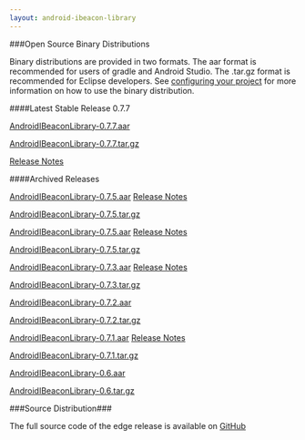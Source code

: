 ```yaml
---
layout: android-ibeacon-library
---
```



###Open Source Binary Distributions

Binary distributions are provided in two formats.  The aar format is recommended for users of gradle and Android Studio.  The .tar.gz format is recommended for Eclipse developers.
See [configuring your project]() for more information on how to use the binary distribution.


####Latest Stable Release 0.7.7


<i class="fa fa-cloud-download" style="color: #3abeee;"></i>  [AndroidIBeaconLibrary-0.7.7.aar](https://s3.amazonaws.com/android-ibeacon-library.radiusnetworks.com/AndroidIBeaconLibrary-0.7.7.aar)

<i class="fa fa-cloud-download" style="color: #3abeee;"></i>  [AndroidIBeaconLibrary-0.7.7.tar.gz](https://s3.amazonaws.com/android-ibeacon-library.radiusnetworks.com/AndroidIBeaconLibrary-0.7.7.tar.gz)

[Release Notes](releasenotes_0_7_6.html)

<style>
  .close {
    margin-top: 0px;
    margin-bottom: 0px;
  }
</style>



####Archived Releases

<i class="fa fa-cloud-download" style="color: #3abeee;"></i>  [AndroidIBeaconLibrary-0.7.5.aar](https://s3.amazonaws.com/android-ibeacon-library.radiusnetworks.com/AndroidIBeaconLibrary-0.7.6.aar) [Release Notes](releasenotes_0_7_6.html)

<i class="fa fa-cloud-download" style="color: #3abeee;"></i>  [AndroidIBeaconLibrary-0.7.5.tar.gz](https://s3.amazonaws.com/android-ibeacon-library.radiusnetworks.com/AndroidIBeaconLibrary-0.7.6.tar.gz)

<i class="fa fa-cloud-download" style="color: #3abeee;"></i>  [AndroidIBeaconLibrary-0.7.5.aar](https://s3.amazonaws.com/android-ibeacon-library.radiusnetworks.com/AndroidIBeaconLibrary-0.7.5.aar) [Release Notes](releasenotes_0_7_6.html)

<i class="fa fa-cloud-download" style="color: #3abeee;"></i>  [AndroidIBeaconLibrary-0.7.5.tar.gz](https://s3.amazonaws.com/android-ibeacon-library.radiusnetworks.com/AndroidIBeaconLibrary-0.7.5.tar.gz)


<i class="fa fa-cloud-download" style="color: #3abeee;"></i>  [AndroidIBeaconLibrary-0.7.3.aar](https://s3.amazonaws.com/android-ibeacon-library.radiusnetworks.com/AndroidIBeaconLibrary-0.7.3.aar) [Release Notes](releasenotes_0_7_3.html)

<i class="fa fa-cloud-download" style="color: #3abeee;"></i>  [AndroidIBeaconLibrary-0.7.3.tar.gz](https://s3.amazonaws.com/android-ibeacon-library.radiusnetworks.com/AndroidIBeaconLibrary-0.7.3.tar.gz)

<i class="fa fa-cloud-download" style="color: #3abeee;"></i>  [AndroidIBeaconLibrary-0.7.2.aar](https://s3.amazonaws.com/android-ibeacon-library.radiusnetworks.com/AndroidIBeaconLibrary-0.7.2.aar)

<i class="fa fa-cloud-download" style="color: #3abeee;"></i>  [AndroidIBeaconLibrary-0.7.2.tar.gz](https://s3.amazonaws.com/android-ibeacon-library.radiusnetworks.com/AndroidIBeaconLibrary-0.7.2.tar.gz)


<i class="fa fa-cloud-download" style="color: #3abeee;"></i>  [AndroidIBeaconLibrary-0.7.1.aar](https://s3.amazonaws.com/android-ibeacon-library.radiusnetworks.com/AndroidIBeaconLibrary-0.7.1.aar) [Release Notes](releasenotes_0_7_1.html)

<i class="fa fa-cloud-download" style="color: #3abeee;"></i>  [AndroidIBeaconLibrary-0.7.1.tar.gz](https://s3.amazonaws.com/android-ibeacon-library.radiusnetworks.com/AndroidIBeaconLibrary-0.7.1.tar.gz)


<i class="fa fa-cloud-download" style="color: #3abeee;"></i>  [AndroidIBeaconLibrary-0.6.aar](https://s3.amazonaws.com/android-ibeacon-library.radiusnetworks.com/AndroidIBeaconLibrary-0.6.aar)

<i class="fa fa-cloud-download" style="color: #3abeee;"></i>  [AndroidIBeaconLibrary-0.6.tar.gz](https://s3.amazonaws.com/android-ibeacon-library.radiusnetworks.com/AndroidIBeaconLibrary-0.6.tar.gz)

###Source Distribution###

The full source code of the edge release is available on <a href='https://github.com/RadiusNetworks/android-ibeacon-service'>GitHub</a>

